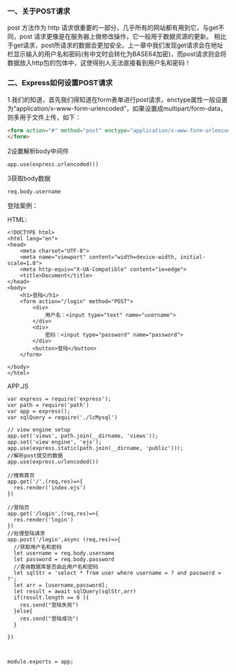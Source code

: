 ### 一、关于POST请求

post 方法作为 http 请求很重要的一部分，几乎所有的网站都有用到它，与get不同，post 请求更像是在服务器上做修改操作，它一般用于数据资源的更新。
相比于get请求，post所请求的数据会更加安全。上一章中我们发现get请求会在地址栏显示输入的用户名和密码(有中文时会转化为BASE64加密)，而post请求则会将数据放入http包的包体中，这使得别人无法直接看到用户名和密码！

### 二、Express如何设置POST请求

1.我们的知道，首先我们得知道在form表单进行post请求，enctype属性一般设置为“application/x-www-form-urlencoded”，如果设置成multipart/form-data，则多用于文件上传，如下：

```html
<form action="#" method="post" enctype="application/x-www-form-urlencoded">
</form>
```

2设置解析body中间件

```
app.use(express.urlencoded())
```

3获取body数据

```
req.body.username 
```



登陆案例：

HTML:

```
<!DOCTYPE html>
<html lang="en">
<head>
    <meta charset="UTF-8">
    <meta name="viewport" content="width=device-width, initial-scale=1.0">
    <meta http-equiv="X-UA-Compatible" content="ie=edge">
    <title>Document</title>
</head>
<body>
    <h1>登陆</h1>
    <form action="/login" method="POST">
        <div>
            用户名：<input type="text" name="username">
        </div>
        <div>
            密码：<input type="password" name="password">
        </div>
        <button>登陆</button>
    </form>
      
</body>
</html>
```

APP.JS

```
var express = require('express');
var path = require('path')
var app = express();
var sqlQuery = require('./lcMysql')

// view engine setup
app.set('views', path.join(__dirname, 'views'));
app.set('view engine', 'ejs');
app.use(express.static(path.join(__dirname, 'public')));
//解析post提交的数据
app.use(express.urlencoded())

//搜索首页
app.get('/',(req,res)=>{
  res.render('index.ejs')
})

//登陆页
app.get('/login',(req,res)=>{
  res.render('login')
})
//处理登陆请求
app.post('/login',async (req,res)=>{
  //获取用户名和密码
  let username = req.body.username 
  let password = req.body.password
  //查询数据库是否由此用户名和密码
  let sqlStr = 'select * from user where username = ? and password = ?';
  let arr = [username,password];
  let result = await sqlQuery(sqlStr,arr)
  if(result.length == 0 ){
    res.send("登陆失败")
  }else{
    res.send("登陆成功")
  }

})



module.exports = app;

```

